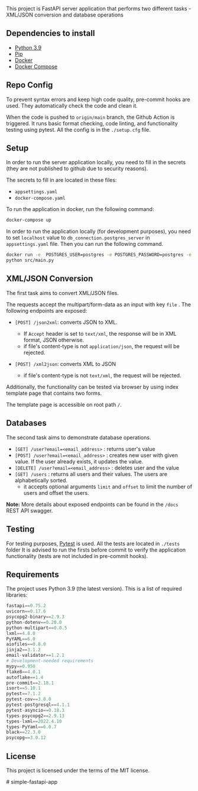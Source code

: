 This project is FastAPI server application that performs two different tasks - XML/JSON conversion and database operations 

## Dependencies to install

- [Python 3.9](https://www.python.org/downloads/)
- [Pip](https://pypi.org/project/pip/)
- [Docker](https://www.docker.com/products/docker-desktop)
- [Docker Compose](https://docs.docker.com/compose/install/)


## Repo Config

To prevent syntax errors and keep high code quality, pre-commit hooks are used. They automatically check the code and clean it.

When the code is pushed to `origin/main` branch, the Github Action is triggered. It runs basic format checking, code linting, and functionality testing using pytest. All the config is in the `./setup.cfg` file.


## Setup

In order to run the server application locally, you need to fill in the secrets (they are not published to github due to security reasons).

The secrets to fill in are located in these files:

- `appsettings.yaml`
- `docker-compose.yaml`

To run the application in docker, run the following command:

```bash
docker-compose up
```

In order to run the application locally (for development purposes), you need to set `localhost` value to `db_connection.postgres_server` in `appsettings.yaml` file. Then you can run the following command.

```bash
docker run -e  POSTGRES_USER=postgres -e POSTGRES_PASSWORD=postgres -e POSTGRES_DB=app -p 5432:5432 --volume=/$(pwd)/database/init.sql:/docker-entrypoint-initdb.d/init.sql postgres:14.2
python src/main.py
```

## XML/JSON Conversion

The first task aims to convert XML/JSON files.

The requests accept the multipart/form-data as an input with key `file` . The following endpoints are exposed:

* `[POST] /json2xml`: converts JSON to XML.
    * If `Accept` header is set to `text/xml`, the response will be in XML format, JSON otherwise.
    * if file's content-type is not `application/json`, the request will be rejected.

* `[POST] /xml2json`: converts XML to JSON
  * if file's content-type is not `text/xml`, the request will be rejected.

Additionally, the functionality can be tested via browser by using index template page that contains two forms.

The template page is accessible on root path `/`.


## Databases

The second task aims to demonstrate database operations.

- `[GET] /user?email=<email_address>` : returns user's value
- `[POST] /user?email=<email_address>` : creates new user with given value. If the user already exists, it updates the value.
- `[DELETE] /user?email=<email_address>` : deletes user and the value
- `[GET] /users` : returns all users and their values. The users are alphabetically sorted.
  - it accepts optional arguments `limit` and `offset` to limit the number of users and offset the users.


**Note:** More details about exposed endpoints can be found in the `/docs` REST API swagger.


## Testing

For testing purposes, [Pytest](https://docs.pytest.org/en/latest/getting-started.html) is used. All the tests are located in `./tests` folder
It is advised to run the firsts before commit to verify the application functionality (tests are not included in pre-commit hooks).

## Requirements
The project uses Python 3.9 (the latest version). This is a list of required libraries:
```python
fastapi==0.75.2
uvicorn==0.17.6
psycopg2-binary==2.9.3
python-dotenv==0.20.0
python-multipart==0.0.5
lxml==4.8.0
PyYAML==6.0
aiofiles==0.8.0
jinja2==3.1.2
email-validator==1.2.1
# Development-needed requirements
mypy==0.950
flake8==4.0.1
autoflake==1.4
pre-commit==2.18.1
isort==5.10.1
pytest==7.1.2
pytest-cov==3.0.0
pytest-postgresql==4.1.1
pytest-asyncio==0.18.3
types-psycopg2==2.9.13
types-lxml==2022.4.10
types-PyYaml==6.0.7
black==22.3.0
psycopg==3.0.12
```

## License

This project is licensed under the terms of the MIT license.

#   s i m p l e - f a s t a p i - a p p 
 
 